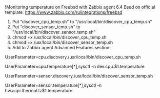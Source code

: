 !Monitoring temperature on Freebsd with Zabbix agent 6.4
Bsed on official template: https://www.zabbix.com/ru/integrations/freebsd

1. Put "discover_cpu_temp.sh" to "/usr/local/bin/discover_cpu_temp.sh"
2. Put "discover_sensor_temp.sh" to "/usr/local/bin/discover_sensor_temp.sh"
3. chmod +x /usr/local/bin/discover_cpu_temp.sh
4. chmod +x /usr/local/bin/discover_sensor_temp.sh
5. Add to Zabbix agent Advanced Features section:

   
UserParameter=cpu.discovery,/usr/local/bin/discover_cpu_temp.sh

UserParameter=cpu.temperature[*],sysctl -n dev.cpu.$1.temperature

UserParameter=sensor.discovery,/usr/local/bin/discover_sensor_temp.sh

UserParameter=sensor.temperature[*],sysctl -n hw.acpi.thermal.tz$1.temperature

